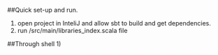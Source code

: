 ##Quick set-up and run.
1) open project in InteliJ and allow sbt to build and get dependencies.
2) run /src/main/libraries_index.scala file

##Through shell
1) 